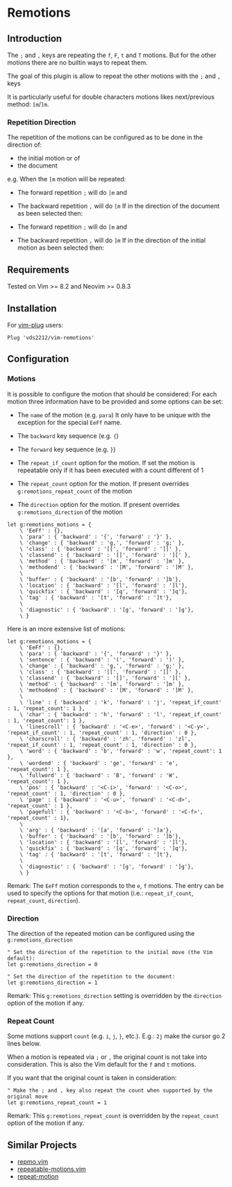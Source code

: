 # Remotions

## Introduction

The `;` and `,` keys are repeating the `f`, `F`, `t` and `T` motions.
But for the other motions there are no builtin ways to repeat them. 

The goal of this plugin is allow to repeat the other motions with the `;` and `,` keys

It is particularly useful for double characters motions likes next/previous method: `[m`/`]m`.

### Repetition Direction

The repetition of the motions can be configured as to be done in the direction of:
- the initial motion or of
- the document

e.g. When the `[m` motion will be repeated:

- The forward repetition `;` will do `]m` and
- The backward repetition `,` will do `[m`
If in the direction of the document as been selected then:

- The forward repetition `;` will do `[m` and
- The backward repetition `,` will do `]m`
If in the direction of the initial motion as been selected then:


## Requirements

Tested on Vim >= 8.2 and Neovim >= 0.8.3


## Installation

For [vim-plug](https://github.com/junegunn/vim-plug) users:
```vim
Plug 'vds2212/vim-remotions'
```

## Configuration

### Motions

It is possible to configure the motion that should be considered:
For each motion three information have to be provided and some options can be set:
- The `name` of the motion (e.g. `para`)
  It only have to be unique with the exception for the special `EeFf` name.

- The `backward` key sequence (e.g. `{`)
- The `forward` key sequence (e.g. `}`)

- The `repeat_if_count` option for the motion.
  If set the motion is repeatable only if it has been executed with a count different of 1

- The `repeat_count` option for the motion.
  If present overrides `g:remotions_repeat_count` of the motion

- The `direction` option for the motion.
  If present overrides `g:remotions_direction` of the motion

```vim
let g:remotions_motions = {
    \ 'EeFf' : {},
    \ 'para' : { 'backward' : '{', 'forward' : '}' },
    \ 'change' : { 'backward' : 'g,', 'forward' : 'g;' },
    \ 'class' : { 'backward' : '[[', 'forward' : ']]' },
    \ 'classend' : { 'backward' : '[]', 'forward' : '][' },
    \ 'method' : { 'backward' : '[m', 'forward' : ']m' },
    \ 'methodend' : { 'backward' : '[M', 'forward' : ']M' },
    \
    \ 'buffer' : { 'backward' : '[b', 'forward' : ']b'},
    \ 'location' : { 'backward' : '[l', 'forward' : ']l'},
    \ 'quickfix' : { 'backward' : '[q', 'forward' : ']q'},
    \ 'tag' : { 'backward' : '[t', 'forward' : ']t'},
    \
    \ 'diagnostic' : { 'backward' : '[g', 'forward' : ']g'},
    \ }
```

Here is an more extensive list of motions:
```vim
let g:remotions_motions = {
    \ 'EeFf' : {},
    \ 'para' : { 'backward' : '{', 'forward' : '}' },
    \ 'sentence' : { 'backward' : '(', 'forward' : ')' },
    \ 'change' : { 'backward' : 'g,', 'forward' : 'g;' },
    \ 'class' : { 'backward' : '[[', 'forward' : ']]' },
    \ 'classend' : { 'backward' : '[]', 'forward' : '][' },
    \ 'method' : { 'backward' : '[m', 'forward' : ']m' },
    \ 'methodend' : { 'backward' : '[M', 'forward' : ']M' },
    \
    \ 'line' : { 'backward' : 'k', 'forward' : 'j', 'repeat_if_count' : 1, 'repeat_count': 1 },
    \ 'char' : { 'backward' : 'h', 'forward' : 'l', 'repeat_if_count' : 1, 'repeat_count': 1 },
    \ 'linescroll' : { 'backward' : '<C-e>', 'forward' : '<C-y>', 'repeat_if_count' : 1, 'repeat_count' : 1, 'direction' : 0 },
    \ 'charscroll' : { 'backward' : 'zh', 'forward' : 'zl', 'repeat_if_count' : 1, 'repeat_count' : 1, 'direction' : 0 },
    \ 'word' : { 'backward' : 'b', 'forward' : 'w', 'repeat_count': 1 },
    \ 'wordend' : { 'backward' : 'ge', 'forward' : 'e', 'repeat_count': 1 },
    \ 'fullword' : { 'backward' : 'B', 'forward' : 'W', 'repeat_count': 1 },
    \ 'pos' : { 'backward' : '<C-i>', 'forward' : '<C-o>', 'repeat_count' : 1, 'direction' : 0 },
    \ 'page' : { 'backward' : '<C-u>', 'forward' : '<C-d>', 'repeat_count' : 1 },
    \ 'pagefull' : { 'backward' : '<C-b>', 'forward' : '<C-f>', 'repeat_count' : 1},
    \
    \ 'arg' : { 'backward' : '[a', 'forward' : ']a'},
    \ 'buffer' : { 'backward' : '[b', 'forward' : ']b'},
    \ 'location' : { 'backward' : '[l', 'forward' : ']l'},
    \ 'quickfix' : { 'backward' : '[q', 'forward' : ']q'},
    \ 'tag' : { 'backward' : '[t', 'forward' : ']t'},
    \
    \ 'diagnostic' : { 'backward' : '[g', 'forward' : ']g'},
    \ }
```

Remark: The `EeFf` motion corresponds to the `e`, `f` motions.
The entry can be used to specify the options for that motion (i.e.: `repeat_if_count`, `repeat_count`, `direction`).

### Direction

The direction of the repeated motion can be configured using the `g:remotions_direction`
```vim
" Set the direction of the repetition to the initial move (the Vim default):
let g:remotions_direction = 0
```

```vim
" Set the direction of the repetition to the document:
let g:remotions_direction = 1
```

Remark: This `g:remotions_direction` setting is overridden by the `direction` option of the motion if any.

### Repeat Count

Some motions support `count` (e.g. `i`, `j`, `}`, etc.). E.g.: `2j` make the cursor go 2 lines below.

When a motion is repeated via `;` or `,` the original count is not take into consideration.
This is also the Vim default for the `f` and `t` motions.

If you want that the original count is taken in consideration:
```vim
" Make the ; and , key also repeat the count when supported by the original move
let g:remotions_repeat_count = 1
```
Remark: This `g:remotions_repeat_count` is overridden by the `repeat_count` option of the motion if any.

## Similar Projects

- [repmo.vim](https://www.vim.org/scripts/script.php?script_id=2174)
- [repeatable-motions.vim](https://www.vim.org/scripts/script.php?script_id=4914)
- [repeat-motion](https://www.vim.org/scripts/script.php?script_id=3665)

